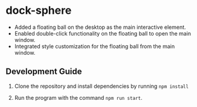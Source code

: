 # dock-sphere

- Added a floating ball on the desktop as the main interactive element.
- Enabled double-click functionality on the floating ball to open the main window.
- Integrated style customization for the floating ball from the main window.

## Development Guide

1. Clone the repository and install dependencies by running `npm install`

2. Run the program with the command `npm run start`.
